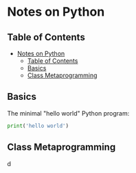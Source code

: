 # Notes on Python

## Table of Contents

- [Notes on Python](#notes-on-python)
  - [Table of Contents](#table-of-contents)
  - [Basics](#basics)
  - [Class Metaprogramming](#class-metaprogramming)

## Basics

The minimal "hello world" Python program:

```python
print('hello world')
```

## Class Metaprogramming

d
